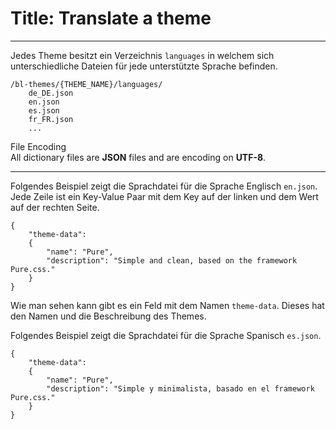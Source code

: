 # Title: Translate a theme
<!-- Position: 2 -->
---
Jedes Theme besitzt ein Verzeichnis `languages` in welchem sich unterschiedliche Dateien für jede unterstützte Sprache befinden.

```
/bl-themes/{THEME_NAME}/languages/
	de_DE.json
	en.json
	es.json
	fr_FR.json
	...
```

<div class="note">
<div class="title">File Encoding</div>
All dictionary files are <b>JSON</b> files and are encoding on <b>UTF-8</b>.
</div>

---

Folgendes Beispiel zeigt die Sprachdatei für die Sprache Englisch `en.json`. 
Jede Zeile ist ein Key-Value Paar mit dem Key auf der linken und dem Wert auf der rechten Seite.

<pre><code data-language="JSON">{
	"theme-data":
	{
		"name": "Pure",
		"description": "Simple and clean, based on the framework Pure.css."
	}
}</code></pre>

Wie man sehen kann gibt es ein Feld mit dem Namen `theme-data`. Dieses hat den Namen und die Beschreibung des Themes.

Folgendes Beispiel zeigt die Sprachdatei für die Sprache Spanisch `es.json`.

<pre><code data-language="JSON">{
	"theme-data":
	{
		"name": "Pure",
		"description": "Simple y minimalista, basado en el framework Pure.css."
	}
}</code></pre>

